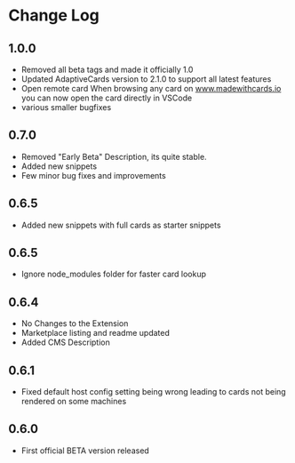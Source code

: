 # Change Log
## 1.0.0
 - Removed all beta tags and made it officially 1.0
 - Updated AdaptiveCards version to 2.1.0 to support all latest features
 - Open remote card
   When browsing any card on www.madewithcards.io you can now open the card directly in VSCode
 - various smaller bugfixes
## 0.7.0
 - Removed "Early Beta" Description, its quite stable. 
 - Added new snippets
 - Few minor bug fixes and improvements
## 0.6.5
 - Added new snippets with full cards as starter snippets
## 0.6.5
 - Ignore node_modules folder for faster card lookup
## 0.6.4
 - No Changes to the Extension
 - Marketplace listing and readme updated
 - Added CMS Description
## 0.6.1
 - Fixed default host config setting being wrong leading to cards not being rendered on some machines
## 0.6.0
 - First official BETA version released

